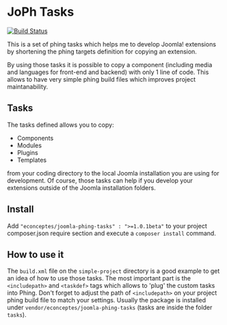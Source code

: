 # JoPh Tasks

[![Build Status](https://travis-ci.org/jlainezs/JoPhTasks.svg?branch=master)](https://travis-ci.org/jlainezs/JoPhTasks)

This is a set of phing tasks which helps me to develop Joomla! extensions by shortening the phing targets definition
for copying an extension.

By using those tasks it is possible to copy a component (including media and languages for front-end and backend)
with only 1 line of code. This allows to have very simple phing build files which improves project maintanability.

## Tasks

The tasks defined allows you to copy:

* Components
* Modules
* Plugins
* Templates

from your coding directory to the local Joomla installation you are using for development. Of course, those tasks
can help if you develop your extensions outside of the Joomla installation folders.

## Install

Add ```"econceptes/joomla-phing-tasks" : ">=1.0.1beta"``` to your project composer.json require section and execute a
```composer install``` command.

## How to use it

The ```build.xml``` file on the ```simple-project``` directory is a good example to get an idea of how to use those tasks.
The most important part is the ```<includepath>``` and ```<taskdef>``` tags which allows to 'plug' the custom tasks into Phing.
Don't forget to adjust the path of ```<includepath>``` on your project phing build file to match your settings. Usually
the package is installed under ```vendor/econceptes/joomla-phing-tasks``` (tasks are inside the folder ```tasks```).

